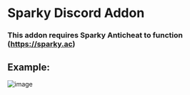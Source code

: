 # Sparky Discord Addon
### This addon requires Sparky Anticheat to function (https://sparky.ac)

## Example:
![image](https://user-images.githubusercontent.com/40679762/168457323-686bc90c-2438-44eb-bbf7-d1beb1639c11.png)
